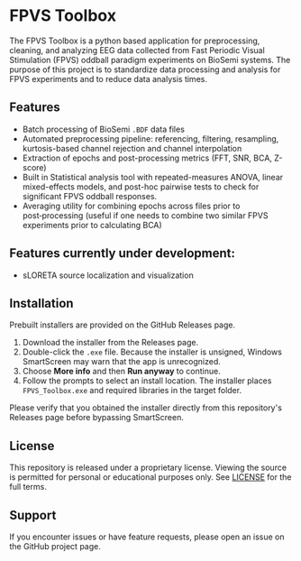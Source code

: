 # FPVS Toolbox

The FPVS Toolbox is a python based application for preprocessing, cleaning, and analyzing EEG data collected from Fast Periodic Visual Stimulation (FPVS) oddball paradigm experiments on BioSemi systems. The purpose of this project is to standardize data processing and analysis for FPVS experiments and to reduce data analysis times. 

## Features

- Batch processing of BioSemi `.BDF` data files
- Automated preprocessing pipeline: referencing, filtering, resampling, kurtosis-based channel rejection and channel interpolation
- Extraction of epochs and post-processing metrics (FFT, SNR, BCA, Z-score)
- Built in Statistical analysis tool with repeated-measures ANOVA, linear mixed-effects models, and post-hoc pairwise tests to check for significant FPVS oddball responses. 
- Averaging utility for combining epochs across files prior to post‑processing (useful if one needs to combine two similar FPVS experiments prior to calculating BCA)


## Features currently under development:

- sLORETA source localization and visualization


## Installation

Prebuilt installers are provided on the GitHub Releases page. 

1. Download the installer from the Releases page.
2. Double-click the `.exe` file. Because the installer is unsigned, Windows SmartScreen may warn that the app is unrecognized.
3. Choose **More info** and then **Run anyway** to continue.
4. Follow the prompts to select an install location. The installer places `FPVS_Toolbox.exe` and required libraries in the target folder.

Please verify that you obtained the installer directly from this repository's Releases page before bypassing SmartScreen.


## License

This repository is released under a proprietary license. Viewing the source is permitted for personal or educational purposes only. See [LICENSE](LICENSE) for the full terms.

## Support

If you encounter issues or have feature requests, please open an issue on the GitHub project page. 
